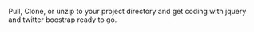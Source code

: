 Pull, Clone, or unzip to your project directory and get coding with jquery and twitter boostrap ready to go.
